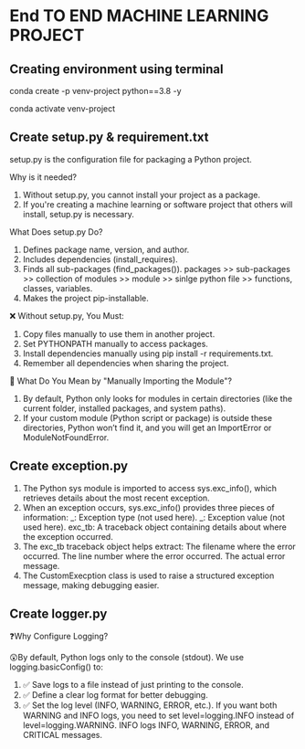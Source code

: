 # End TO END MACHINE LEARNING PROJECT #

## Creating environment using terminal
conda create -p venv-project python==3.8 -y

conda activate venv-project

## Create setup.py & requirement.txt
setup.py is the configuration file for packaging a Python project.

Why is it needed?
 1. Without setup.py, you cannot install your project as a package.
 2. If you're creating a machine learning or software project that others will install, setup.py is necessary.

What Does setup.py Do?
 1. Defines package name, version, and author.
 2. Includes dependencies (install_requires).
 3. Finds all sub-packages (find_packages()).  packages >> sub-packages >> collection of modules >> module >> sinlge python file >> functions, classes, variables.
 4. Makes the project pip-installable.

❌ Without setup.py, You Must:
 1. Copy files manually to use them in another project.
 2. Set PYTHONPATH manually to access packages.
 3. Install dependencies manually using pip install -r requirements.txt.
 4. Remember all dependencies when sharing the project.

📌 What Do You Mean by "Manually Importing the Module"?
 1. By default, Python only looks for modules in certain directories (like the current folder, installed packages, and system paths).
 2. If your custom module (Python script or package) is outside these directories, Python won’t find it, and you will get an ImportError or ModuleNotFoundError.

## Create exception.py
1. The Python sys module is imported to access sys.exc_info(), which retrieves details about the most recent exception.
2. When an exception occurs, sys.exc_info() provides three pieces of information:
   _: Exception type (not used here).
   _: Exception value (not used here).
   exc_tb: A traceback object containing details about where the exception occurred.
3. The exc_tb traceback object helps extract:
   The filename where the error occurred.
   The line number where the error occurred.
   The actual error message.
4. The CustomExecption class is used to raise a structured exception message, making debugging easier.

## Create logger.py
❓Why Configure Logging?

😲By default, Python logs only to the console (stdout). We use logging.basicConfig() to: 
   1. ✅ Save logs to a file instead of just printing to the console.
   2. ✅ Define a clear log format for better debugging.
   3. ✅ Set the log level (INFO, WARNING, ERROR, etc.). If you want both WARNING and INFO logs, you need to set level=logging.INFO instead of level=logging.WARNING. INFO logs INFO, WARNING, ERROR, and CRITICAL messages.

## 



